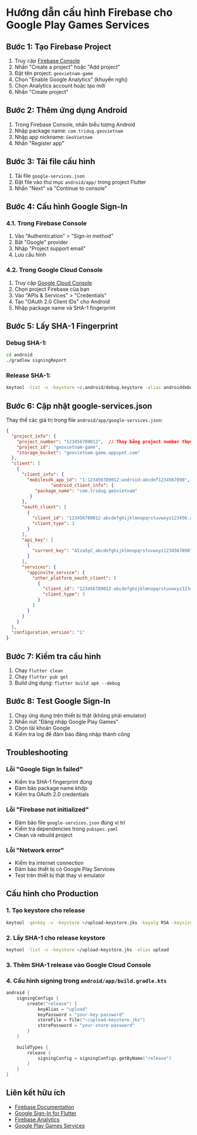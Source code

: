# Hướng dẫn cấu hình Firebase cho Google Play Games Services

## Bước 1: Tạo Firebase Project

1. Truy cập [Firebase Console](https://console.firebase.google.com/)
2. Nhấn "Create a project" hoặc "Add project"
3. Đặt tên project: `geovietnam-game`
4. Chọn "Enable Google Analytics" (khuyến nghị)
5. Chọn Analytics account hoặc tạo mới
6. Nhấn "Create project"

## Bước 2: Thêm ứng dụng Android

1. Trong Firebase Console, nhấn biểu tượng Android
2. Nhập package name: `com.tridug.geovietnam`
3. Nhập app nickname: `GeoVietnam`
4. Nhấn "Register app"

## Bước 3: Tải file cấu hình

1. Tải file `google-services.json`
2. Đặt file vào thư mục `android/app/` trong project Flutter
3. Nhấn "Next" và "Continue to console"

## Bước 4: Cấu hình Google Sign-In

### 4.1. Trong Firebase Console
1. Vào "Authentication" > "Sign-in method"
2. Bật "Google" provider
3. Nhập "Project support email"
4. Lưu cấu hình

### 4.2. Trong Google Cloud Console
1. Truy cập [Google Cloud Console](https://console.cloud.google.com/)
2. Chọn project Firebase của bạn
3. Vào "APIs & Services" > "Credentials"
4. Tạo "OAuth 2.0 Client IDs" cho Android
5. Nhập package name và SHA-1 fingerprint

## Bước 5: Lấy SHA-1 Fingerprint

### Debug SHA-1:
```bash
cd android
./gradlew signingReport
```

### Release SHA-1:
```bash
keytool -list -v -keystore ~/.android/debug.keystore -alias androiddebugkey -storepass android -keypass android
```

## Bước 6: Cập nhật google-services.json

Thay thế các giá trị trong file `android/app/google-services.json`:

```json
{
  "project_info": {
    "project_number": "123456789012",  // Thay bằng project number thực
    "project_id": "geovietnam-game",
    "storage_bucket": "geovietnam-game.appspot.com"
  },
  "client": [
    {
      "client_info": {
        "mobilesdk_app_id": "1:123456789012:android:abcdef1234567890",  // Thay bằng app ID thực
                 "android_client_info": {
           "package_name": "com.tridug.geovietnam"
         }
      },
      "oauth_client": [
        {
          "client_id": "123456789012-abcdefghijklmnopqrstuvwxyz123456.apps.googleusercontent.com",  // Thay bằng client ID thực
          "client_type": 3
        }
      ],
      "api_key": [
        {
          "current_key": "AIzaSyC_abcdefghijklmnopqrstuvwxyz1234567890"  // Thay bằng API key thực
        }
      ],
      "services": {
        "appinvite_service": {
          "other_platform_oauth_client": [
            {
              "client_id": "123456789012-abcdefghijklmnopqrstuvwxyz123456.apps.googleusercontent.com",  // Thay bằng client ID thực
              "client_type": 3
            }
          ]
        }
      }
    }
  ],
  "configuration_version": "1"
}
```

## Bước 7: Kiểm tra cấu hình

1. Chạy `flutter clean`
2. Chạy `flutter pub get`
3. Build ứng dụng: `flutter build apk --debug`

## Bước 8: Test Google Sign-In

1. Chạy ứng dụng trên thiết bị thật (không phải emulator)
2. Nhấn nút "Đăng nhập Google Play Games"
3. Chọn tài khoản Google
4. Kiểm tra log để đảm bảo đăng nhập thành công

## Troubleshooting

### Lỗi "Google Sign In failed"
- Kiểm tra SHA-1 fingerprint đúng
- Đảm bảo package name khớp
- Kiểm tra OAuth 2.0 credentials

### Lỗi "Firebase not initialized"
- Đảm bảo file `google-services.json` đúng vị trí
- Kiểm tra dependencies trong `pubspec.yaml`
- Clean và rebuild project

### Lỗi "Network error"
- Kiểm tra internet connection
- Đảm bảo thiết bị có Google Play Services
- Test trên thiết bị thật thay vì emulator

## Cấu hình cho Production

### 1. Tạo keystore cho release
```bash
keytool -genkey -v -keystore ~/upload-keystore.jks -keyalg RSA -keysize 2048 -validity 10000 -alias upload
```

### 2. Lấy SHA-1 cho release keystore
```bash
keytool -list -v -keystore ~/upload-keystore.jks -alias upload
```

### 3. Thêm SHA-1 release vào Google Cloud Console

### 4. Cấu hình signing trong `android/app/build.gradle.kts`
```kotlin
android {
    signingConfigs {
        create("release") {
            keyAlias = "upload"
            keyPassword = "your-key-password"
            storeFile = file("~/upload-keystore.jks")
            storePassword = "your-store-password"
        }
    }
    
    buildTypes {
        release {
            signingConfig = signingConfigs.getByName("release")
        }
    }
}
```

## Liên kết hữu ích

- [Firebase Documentation](https://firebase.google.com/docs)
- [Google Sign-In for Flutter](https://pub.dev/packages/google_sign_in)
- [Firebase Analytics](https://firebase.google.com/docs/analytics)
- [Google Play Games Services](https://developers.google.com/games/services) 